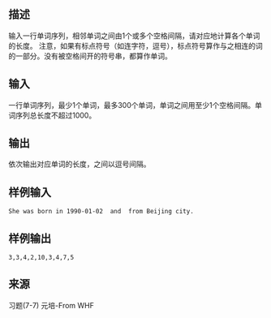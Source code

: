 ## 描述


输入一行单词序列，相邻单词之间由1个或多个空格间隔，请对应地计算各个单词的长度。
注意，如果有标点符号（如连字符，逗号），标点符号算作与之相连的词的一部分。没有被空格间开的符号串，都算作单词。

## 输入


一行单词序列，最少1个单词，最多300个单词，单词之间用至少1个空格间隔。单词序列总长度不超过1000。

## 输出


依次输出对应单词的长度，之间以逗号间隔。

## 样例输入


```
She was born in 1990-01-02  and  from Beijing city.
```


## 样例输出


```
3,3,4,2,10,3,4,7,5
```


## 来源


习题(7-7)  元培-From WHF

